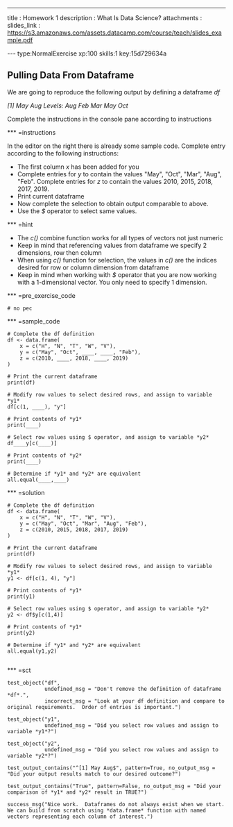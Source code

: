 ---
title       : Homework 1
description : What Is Data Science?
attachments :
  slides_link : https://s3.amazonaws.com/assets.datacamp.com/course/teach/slides_example.pdf


--- type:NormalExercise xp:100 skills:1 key:15d729634a
## Pulling Data From Dataframe

We are going to reproduce the following output by defining a dataframe *df*

*[1] May Aug*
*Levels: Aug Feb Mar May Oct*

Complete the instructions in the console pane according to instructions

*** =instructions

In the editor on the right there is already some sample code. Complete entry according to the following instructions:

- The first column *x* has been added for you
- Complete entries for *y* to contain the values "May", "Oct", "Mar", "Aug", "Feb".  Complete entries for *z* to contain the values 2010, 2015, 2018, 2017, 2019.
- Print current dataframe
- Now complete the selection to obtain output comparable to above.
- Use the *$* operator to select same values.  

*** =hint
- The *c()* combine function works for all types of vectors not just numeric
- Keep in mind that referencing values from dataframe we specify 2 dimensions, row then column
- When using *c()* function for selection, the values in *c()* are the indices desired for row or column dimension from dataframe
- Keep in mind when working with *$* operator that you are now working with a 1-dimensional vector.  You only need to specify 1 dimension.

*** =pre_exercise_code
```{r}
# no pec
```

*** =sample_code
```{r}
# Complete the df definition
df <- data.frame(
    x = c("H", "N", "T", "W", "V"), 
    y = c("May", "Oct", ____, ____, "Feb"), 
    z = c(2010, ____, 2018, ____, 2019)
)

# Print the current dataframe
print(df)

# Modify row values to select desired rows, and assign to variable *y1*
df[c(1, ____), "y"]

# Print contents of *y1*
print(____)

# Select row values using $ operator, and assign to variable *y2*
df____y[c(____)]

# Print contents of *y2*
print(____)

# Determine if *y1* and *y2* are equivalent
all.equal(____,____)

```

*** =solution
```{r}
# Complete the df definition
df <- data.frame(
    x = c("H", "N", "T", "W", "V"), 
    y = c("May", "Oct", "Mar", "Aug", "Feb"), 
    z = c(2010, 2015, 2018, 2017, 2019)
)

# Print the current dataframe
print(df)

# Modify row values to select desired rows, and assign to variable *y1*
y1 <- df[c(1, 4), "y"]

# Print contents of *y1*
print(y1)

# Select row values using $ operator, and assign to variable *y2*
y2 <- df$y[c(1,4)]

# Print contents of *y1*
print(y2)

# Determine if *y1* and *y2* are equivalent
all.equal(y1,y2)


```

*** =sct
```{r}
test_object("df",
            undefined_msg = "Don't remove the definition of dataframe *df*.",
            incorrect_msg = "Look at your df definition and compare to original requirements.  Order of entries is important.")

test_object("y1",
            undefined_msg = "Did you select row values and assign to variable *y1*?")

test_object("y2",
            undefined_msg = "Did you select row values and assign to variable *y2*?")

test_output_contains("^[1] May Aug$", pattern=True, no_output_msg = "Did your output results match to our desired outcome?")

test_output_contains("True", pattern=False, no_output_msg = "Did your comparison of *y1* and *y2* result in TRUE?")

success_msg("Nice work.  Dataframes do not always exist when we start.  We can build from scratch using *data.frame* function with named vectors representing each column of interest.")

```

